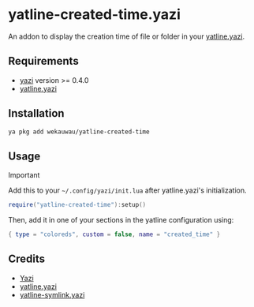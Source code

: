 # yatline-created-time.yazi

An addon to display the creation time of file or folder in your [yatline.yazi](https://github.com/imsi32/yatline.yazi).

## Requirements

- [yazi](https://github.com/sxyazi/yazi) version >= 0.4.0
- [yatline.yazi](https://github.com/imsi32/yatline.yazi)

## Installation

```sh
ya pkg add wekauwau/yatline-created-time
```

## Usage

> [!IMPORTANT]
> Add this to your `~/.config/yazi/init.lua` after yatline.yazi's initialization.

```lua
require("yatline-created-time"):setup()
```

Then, add it in one of your sections in the yatline configuration using:

```lua
{ type = "coloreds", custom = false, name = "created_time" }
```

## Credits

- [Yazi](https://github.com/sxyazi/yazi)
- [yatline.yazi](https://github.com/imsi32/yatline.yazi)
- [yatline-symlink.yazi](https://github.com/lpanebr/yazi-plugins/tree/main/yatline-symlink.yazi)

